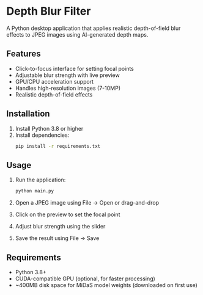 # Depth Blur Filter

A Python desktop application that applies realistic depth-of-field blur effects to JPEG images using AI-generated depth maps.

## Features

- Click-to-focus interface for setting focal points
- Adjustable blur strength with live preview
- GPU/CPU acceleration support
- Handles high-resolution images (7-10MP)
- Realistic depth-of-field effects

## Installation

1. Install Python 3.8 or higher
2. Install dependencies:
   ```bash
   pip install -r requirements.txt
   ```

## Usage

1. Run the application:
   ```bash
   python main.py
   ```

2. Open a JPEG image using File → Open or drag-and-drop
3. Click on the preview to set the focal point
4. Adjust blur strength using the slider
5. Save the result using File → Save

## Requirements

- Python 3.8+
- CUDA-compatible GPU (optional, for faster processing)
- ~400MB disk space for MiDaS model weights (downloaded on first use)
